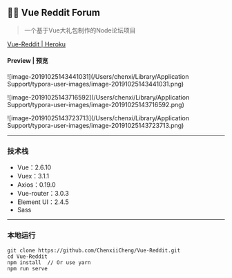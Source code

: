 ## 🍊🍺 Vue Reddit Forum

> 一个基于Vue大礼包制作的Node论坛项目

[Vue-Reddit | Heroku](https://cnode-vue.herokuapp.com)

#### Preview | 预览

![image-20191025143441031](/Users/chenxi/Library/Application Support/typora-user-images/image-20191025143441031.png)



![image-20191025143716592](/Users/chenxi/Library/Application Support/typora-user-images/image-20191025143716592.png)



![image-20191025143723713](/Users/chenxi/Library/Application Support/typora-user-images/image-20191025143723713.png)



------



### 技术栈

- Vue：2.6.10
- Vuex：3.1.1
- Axios：0.19.0
- Vue-router：3.0.3
- Element UI：2.4.5
- Sass



------



### 本地运行

```
git clone https://github.com/ChenxiiCheng/Vue-Reddit.git
cd Vue-Reddit
npm install  // Or use yarn
npm run serve
```